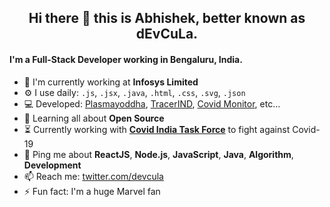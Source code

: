 <div align="center">
  <p>
    
   ## Hi there 👋 this is Abhishek, better known as dEvCuLa.
  </p>
</div>

#### I'm a Full-Stack Developer working in Bengaluru, India.

- 🏢 I'm currently working at **Infosys Limited**
- ⚙️ I use daily: `.js`, `.jsx`, `.java`, `.html`, `.css`, `.svg`, `.json`
- 💻 Developed: [Plasmayoddha](https://www.plasmayoddha.in), [TracerIND](https://tracerind.covidindiataskforce.org), [Covid Monitor](https://devcula.github.io/corona-monitor), etc…
- 🌱 Learning all about **Open Source**
- ⏳ Currently working with **[Covid India Task Force](https://www.covidindiataskforce.org)** to fight against Covid-19
- 💬 Ping me about **ReactJS**, **Node.js**, **JavaScript**, **Java**, **Algorithm**, **Development**
- 📫 Reach me: [twitter.com/devcula](https://twitter.com/devcula)
- ⚡️ Fun fact: I'm a huge Marvel fan
